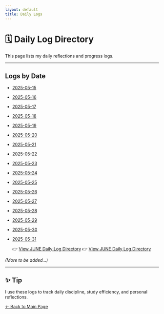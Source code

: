 ```yaml
---
layout: default
title: Daily Logs
---
```


# 🗓️ Daily Log Directory

This page lists my daily reflections and progress logs.

---

## Logs by Date

- [2025-05-15](2025-05-15.md) 
- [2025-05-16](2025-05-16.md)
- [2025-05-17](2025-05-17.md)
- [2025-05-18](2025-05-18.md)
- [2025-05-19](2025-05-19.md)
- [2025-05-20](2025-05-20.md)
- [2025-05-21](2025-05-21.md)
- [2025-05-22](2025-05-22.md)
- [2025-05-23](2025-05-23.md)
- [2025-05-24](2025-05-24.md)
- [2025-05-25](2025-05-25.md)
- [2025-05-26](2025-05-26.md)
- [2025-05-27](2025-05-27.md)
- [2025-05-28](2025-05-28.md)
- [2025-05-29](2025-05-29.md)
- [2025-05-30](2025-05-30.md)
- [2025-05-31](2025-05-31.md)


  👉 [View JUNE Daily Log Directory](June/index.md)
  👉 [View JUNE Daily Log Directory](July/index.md)

_(More to be added...)_

---

## ✨ Tip

I use these logs to track daily discipline, study efficiency, and personal reflections.

[← Back to Main Page](../index.md)




